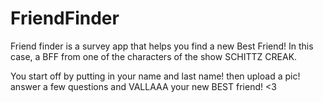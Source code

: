 # FriendFinder

Friend finder is a survey app that helps you find a new Best Friend! In this case, a BFF from one of the characters of the show SCHITTZ CREAK. 

You start  off by putting in your name and last name! then upload a pic! answer a few questions and VALLAAA your new BEST friend! <3

